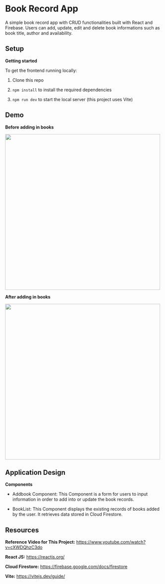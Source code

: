 # Book Record App
A simple book record app with CRUD functionalities built with React and Firebase. Users can add, update, edit and delete book informations such as book title,
author and availability.

## Setup
**Getting started**

To get the frontend running locally:

1. Clone this repo

2. `npm install` to install the required dependencies

3. `npm run dev` to start the local server (this project uses Vite)

## Demo

**Before adding in books**

<img src="https://user-images.githubusercontent.com/79963756/213644806-85552a9a-847b-4417-bec0-47d95a4cbc46.png" width="500">


**After adding in books**

<img src="https://user-images.githubusercontent.com/79963756/213644816-6a9fc8eb-6ac8-48ba-a0bb-4903140c461b.png" width="500">

## Application Design

**Components**

+ Addbook Component: This Component is a form for users to input information in order to add into or update the book records.

+ BookList: This Component displays the existing records of books added by the user. It retrieves data stored in Cloud Firestore.


## Resources
**Reference Video for This Project:** https://www.youtube.com/watch?v=cXWDQhzC3do 

**React JS:** https://reactjs.org/

**Cloud Firestore:** https://firebase.google.com/docs/firestore

**Vite:** https://vitejs.dev/guide/

